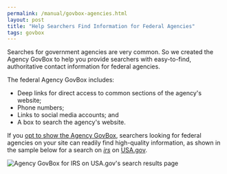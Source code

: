 ```yaml
---
permalink: /manual/govbox-agencies.html
layout: post
title: "Help Searchers Find Information for Federal Agencies"
tags: govbox
---
```

Searches for government agencies are very common. So we created the Agency GovBox to help you provide searchers with easy-to-find, authoritative contact information for federal agencies.

The federal Agency GovBox includes:

* Deep links for direct access to common sections of the agency's website;
* Phone numbers;
* Links to social media accounts; and
* A box to search the agency's website.

If you [opt to show the Agency GovBox](/manual/results-modules.html), searchers looking for federal agencies on your site can readily find high-quality information, as shown in the sample below for a search on [*irs*](http://search.usa.gov/search?affiliate=usagov&amp;query=irs) on [USA.gov](http://www.usa.gov/).

![Agency GovBox for IRS on USA.gov's search results page](http://f22818b4dfc10241d8a3-f1564c64756a8cfee25b6b19953b1d23.r31.cf2.rackcdn.com/govbox-agency.png)
